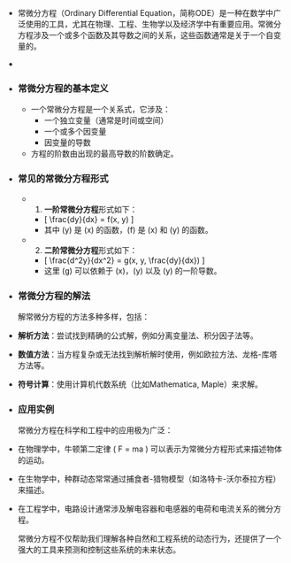 - 常微分方程（Ordinary Differential Equation，简称ODE）是一种在数学中广泛使用的工具，尤其在物理、工程、生物学以及经济学中有重要应用。常微分方程涉及一个或多个函数及其导数之间的关系，这些函数通常是关于一个自变量的。
-
- ### 常微分方程的基本定义
	- 一个常微分方程是一个关系式，它涉及：
		- 一个独立变量（通常是时间或空间）
		- 一个或多个因变量
		- 因变量的导数
	- 方程的阶数由出现的最高导数的阶数确定。
- ### 常见的常微分方程形式
	- 1. **一阶常微分方程**形式如下：
		- \[
		   \frac{dy}{dx} = f(x, y)
		   \]
		- 其中 \(y\) 是 \(x\) 的函数，\(f\) 是 \(x\) 和 \(y\) 的函数。
	- 2. **二阶常微分方程**形式如下：
		- \[
		   \frac{d^2y}{dx^2} = g(x, y, \frac{dy}{dx})
		   \]
		- 这里 \(g\) 可以依赖于 \(x\)，\(y\) 以及 \(y\) 的一阶导数。
- ### 常微分方程的解法
  
  解常微分方程的方法多种多样，包括：
- **解析方法**：尝试找到精确的公式解，例如分离变量法、积分因子法等。
- **数值方法**：当方程复杂或无法找到解析解时使用，例如欧拉方法、龙格-库塔方法等。
- **符号计算**：使用计算机代数系统（比如Mathematica, Maple）来求解。
- ### 应用实例
  
  常微分方程在科学和工程中的应用极为广泛：
- 在物理学中，牛顿第二定律 \( F = ma \) 可以表示为常微分方程形式来描述物体的运动。
- 在生物学中，种群动态常常通过捕食者-猎物模型（如洛特卡-沃尔泰拉方程）来描述。
- 在工程学中，电路设计通常涉及解电容器和电感器的电荷和电流关系的微分方程。
  
  常微分方程不仅帮助我们理解各种自然和工程系统的动态行为，还提供了一个强大的工具来预测和控制这些系统的未来状态。